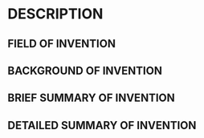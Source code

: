 # DESCRIPTION

## FIELD OF INVENTION

## BACKGROUND OF INVENTION

## BRIEF SUMMARY OF INVENTION

## DETAILED SUMMARY OF INVENTION

